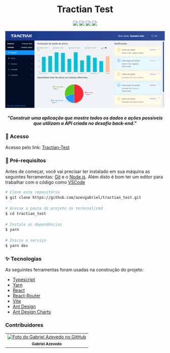 <h1 align="center">
   Tractian Test
</h1>

<p align="center">
  <img src="https://img.shields.io/github/languages/top/azevgabriel/tractian_test">
  <img src="https://img.shields.io/github/issues/azevgabriel/tractian_test">
  <img src="https://img.shields.io/github/forks/azevgabriel/tractian_test">
  <img src="https://img.shields.io/github/stars/azevgabriel/tractian_test">
</p>

<img src="./src/assets/screenshot.png">

<h4 align="center">
<i>"Construir uma aplicação que mostre todos os dados e ações possíveis que utilizam a API criada no desafio back-end."</i>
</h4>

### 🤩 Acesso

Acesso pelo link: [Tractian-Test](https://tractian-test.vercel.app/)

### 🗻 Pré-requisitos

Antes de começar, você vai precisar ter instalado em sua máquina as seguintes ferramentas:
[Git](https://git-scm.com) e o [Node.js](https://nodejs.org/en/).
Além disto é bom ter um editor para trabalhar com o código como [VSCode](https://code.visualstudio.com/)

```bash
# Clone este repositório
$ git clone https://github.com/azevgabriel/tractian_test.git

# Acesse a pasta do projeto no terminal/cmd
$ cd tractian_test

# Instale as dependências
$ yarn

# Inicie o serviço
$ yarn dev
```

### ✨ Tecnologias

As seguintes ferramentas foram usadas na construção do projeto:

- [Typescript](https://www.typescriptlang.org/)
- [Yarn](https://yarnpkg.com/)
- [React](https://pt-br.reactjs.org/)
- [React-Router](https://reactrouter.com/)
- [Vite](https://vitejs.dev/)
- [Ant Design](https://ant.design/)
- [Ant Design Charts](https://charts.ant.design/zh)

### Contribuidores

<table>
  <tr>
    <td align="center">
      <a href="https://github.com/azevgabriel">
        <img src="https://github.com/azevgabriel.png" width="100px;" alt="Foto do Gabriel Azevedo no GitHub"/><br>
        <sub>
          <b>Gabriel Azevedo</b>
        </sub>
      </a>
    </td>
  </tr>
</table>
